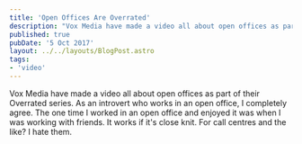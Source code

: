 ```yaml
---
title: 'Open Offices Are Overrated'
description: "Vox Media have made a video all about open offices as part of their Overrated series."
published: true
pubDate: '5 Oct 2017'
layout: ../../layouts/BlogPost.astro
tags:
- 'video'
---
```


Vox Media have made a video all about open offices as part of their Overrated series. As an introvert who works in an open office, I completely agree. The one time I worked in an open office and enjoyed it was when I was working with friends. It works if it's close knit. For call centres and the like? I hate them.